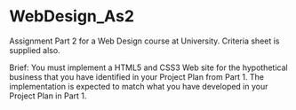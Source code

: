 # WebDesign_As2
Assignment Part 2 for a Web Design course at University.
Criteria sheet is supplied also.

Brief:
You must implement a HTML5 and CSS3 Web site for the hypothetical business that you have identified in your Project Plan from Part 1. The implementation is expected to match what you have developed in your Project Plan in Part 1.
